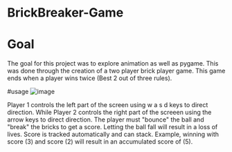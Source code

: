 # BrickBreaker-Game

# Goal 
The goal for this project was to explore animation as well as pygame. This was done through the creation of a two player brick player game. This game ends when a player wins twice (Best 2 out of three rules). 

#usage 
![image](https://user-images.githubusercontent.com/73033647/194959626-7b6e85e2-6900-4890-9db4-ebdac4b39bc6.png)

Player 1 controls the left part of the screen using w a s d keys to direct direction. While Player 2 controls the right part of the screeen using the arrow keys to direct direction. The player must "bounce" the ball and "break" the bricks to get a score. Letting the ball fall will result in a loss of lives. Score is tracked automatically and can stack. Example, winning with score (3) and score (2) will result in an accumulated score of (5). 

